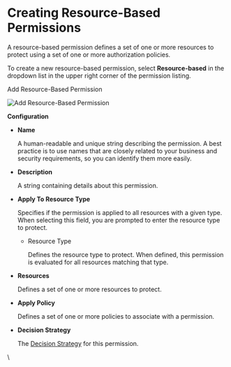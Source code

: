 # Creating Resource-Based Permissions

A resource-based permission defines a set of one or more resources to protect using a set of one or more authorization policies.

To create a new resource-based permission, select **Resource-based** in the dropdown list in the upper right corner of the permission listing.

Add Resource-Based Permission

![Add Resource-Based Permission](https://wjw465150.gitbooks.io/keycloak-documentation/content/authorization\_services/keycloak-images/permission/create-resource.png)

**Configuration**

*   **Name**

    A human-readable and unique string describing the permission. A best practice is to use names that are closely related to your business and security requirements, so you can identify them more easily.
*   **Description**

    A string containing details about this permission.
*   **Apply To Resource Type**

    Specifies if the permission is applied to all resources with a given type. When selecting this field, you are prompted to enter the resource type to protect.

    *   Resource Type

        Defines the resource type to protect. When defined, this permission is evaluated for all resources matching that type.
*   **Resources**

    Defines a set of one or more resources to protect.
*   **Apply Policy**

    Defines a set of one or more policies to associate with a permission.
*   **Decision Strategy**

    The [Decision Strategy](https://wjw465150.gitbooks.io/keycloak-documentation/content/authorization\_services/topics/permission/decision-strategy.html#\_permission\_decision\_strategies) for this permission.

\
